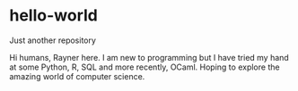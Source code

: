 # hello-world
Just another repository

Hi humans, Rayner here. I am new to programming but I have tried my hand at some Python, R, SQL and more recently, OCaml. Hoping to explore the amazing world of computer science.
